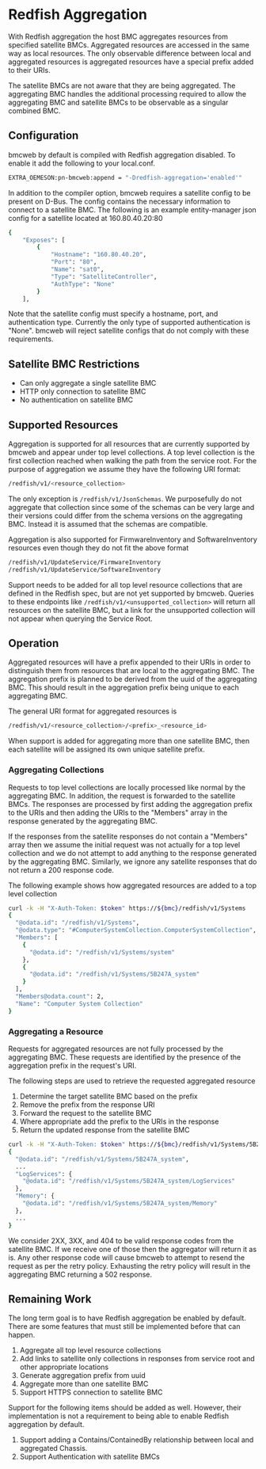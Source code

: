 # Redfish Aggregation #

With Redfish aggregation the host BMC aggregates resources from specified
satellite BMCs.  Aggregated resources are accessed in the same way as local
resources.  The only observable difference between local and aggregated
resources is aggregated resources have a special prefix added to their URIs.

The satellite BMCs are not aware that they are being aggregated.  The
aggregating BMC handles the additional processing required to allow the
aggregating BMC and satellite BMCs to be observable as a singular combined BMC.

## Configuration ##
bmcweb by default is compiled with Redfish aggregation disabled.  To enable it
add the following to your local.conf.
```bash
EXTRA_OEMESON:pn-bmcweb:append = "-Dredfish-aggregation='enabled'"
```

In addition to the compiler option, bmcweb requires a satellite config to be
present on D-Bus.  The config contains the necessary information to connect to a
satellite BMC.  The following is an example entity-manager json config for a
satellite located at 160.80.40.20:80
```bash
{
    "Exposes": [
        {
            "Hostname": "160.80.40.20",
            "Port": "80",
            "Name": "sat0",
            "Type": "SatelliteController",
            "AuthType": "None"
        }
    ],
```

Note that the satellite config must specify a hostname, port, and
authentication type.  Currently the only type of supported authentication is
"None".  bmcweb will reject satellite configs that do not comply with these
requirements.

## Satellite BMC Restrictions ##
- Can only aggregate a single satellite BMC
- HTTP only connection to satellite BMC
- No authentication on satellite BMC

## Supported Resources ##
Aggregation is supported for all resources that are currently supported by
bmcweb and appear under top level collections.  A top level collection is the
first collection reached when walking the path from the service root.  For
the purpose of aggregation we assume they have the following URI format:
```bash
/redfish/v1/<resource_collection>
```

The only exception is `/redfish/v1/JsonSchemas`.  We purposefully do not
aggregate that collection since some of the schemas can be very large and
their versions could differ from the schema versions on the aggregating BMC.
Instead it is assumed that the schemas are compatible.

Aggregation is also supported for FirmwareInventory and SoftwareInventory
resources even though they do not fit the above format
```bash
/redfish/v1/UpdateService/FirmwareInventory
/redfish/v1/UpdateService/SoftwareInventory
```

Support needs to be added for all top level resource collections that are
defined in the Redfish spec, but are not yet supported by bmcweb.  Queries to
these endpoints like `/redfish/v1/<unsupported_collection>` will return all
resources on the satellite BMC, but a link for the unsupported collection will
not appear when querying the Service Root.

## Operation ##
Aggregated resources will have a prefix appended to their URIs in order to
distinguish them from resources that are local to the aggregating BMC.  The
aggregation prefix is planned to be derived from the uuid of the aggregating
BMC.  This should result in the aggregation prefix being unique to each
aggregating BMC.

The general URI format for aggregated resources is
```bash
/redfish/v1/<resource_collection>/<prefix>_<resource_id>
```

When support is added for aggregating more than one satellite BMC, then each
satellite will be assigned its own unique satellite prefix.

### Aggregating Collections ###
Requests to top level collections are locally processed like normal by the
aggregating BMC.  In addition, the request is forwarded to the satellite BMCs.
The responses are processed by first adding the aggregation prefix to the URIs
and then adding the URIs to the "Members" array in the response generated by
the aggregating BMC.

If the responses from the satellite responses do not contain a "Members" array
then we assume the initial request was not actually for a top level collection
and we do not attempt to add anything to the response generated by the
aggregating BMC.  Similarly, we ignore any satellite responses that do
not return a 200 response code.

The following example shows how aggregated resources are added to a top level
collection
```bash
curl -k -H "X-Auth-Token: $token" https://${bmc}/redfish/v1/Systems
{
  "@odata.id": "/redfish/v1/Systems",
  "@odata.type": "#ComputerSystemCollection.ComputerSystemCollection",
  "Members": [
    {
      "@odata.id": "/redfish/v1/Systems/system"
    },
    {
      "@odata.id": "/redfish/v1/Systems/5B247A_system"
    }
  ],
  "Members@odata.count": 2,
  "Name": "Computer System Collection"
}
```

### Aggregating a Resource ###
Requests for aggregated resources are not fully processed by the aggregating
BMC.  These requests are identified by the presence of the aggregation prefix
in the request's URI.

The following steps are used to retrieve the requested aggregated resource
1. Determine the target satellite BMC based on the prefix
2. Remove the prefix from the response URI
3. Forward the request to the satellite BMC
4. Where appropriate add the prefix to the URIs in the response
5. Return the updated response from the satellite BMC

```bash
curl -k -H "X-Auth-Token: $token" https://${bmc}/redfish/v1/Systems/5B247A_system
{
  "@odata.id": "/redfish/v1/Systems/5B247A_system",
  ...
  "LogServices": {
    "@odata.id": "/redfish/v1/Systems/5B247A_system/LogServices"
  },
  "Memory": {
    "@odata.id": "/redfish/v1/Systems/5B247A_system/Memory"
  },
  ...
}
```

We consider 2XX, 3XX, and 404 to be valid response codes from the satellite BMC.
If we receive one of those then the aggregator will return it as is.  Any other
response code will cause bmcweb to attempt to resend the request as per the
retry policy.  Exhausting the retry policy will result in the aggregating BMC
returning a 502 response.

## Remaining Work ##
The long term goal is to have Redfish aggregation be enabled by default.
There are some features that must still be implemented before that can happen.
1. Aggregate all top level resource collections
2. Add links to satellite only collections in responses from service root and
   other appropriate locations
3. Generate aggregation prefix from uuid
4. Aggregate more than one satellite BMC
5. Support HTTPS connection to satellite BMC

Support for the following items should be added as well.  However, their
implementation is not a requirement to being able to enable Redfish aggregation
by default.
1. Support adding a Contains/ContainedBy relationship between local and
   aggregated Chassis.
2. Support Authentication with satellite BMCs


